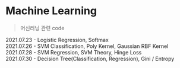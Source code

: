 # Machine Learning  
> 머신러닝 관련 code

2021.07.23 - Logistic Regression, Softmax  
2021.07.26 - SVM Classification, Poly Kernel, Gaussian RBF Kernel  
2021.07.28 - SVM Regression, SVM Theory, Hinge Loss  
2021.07.30 - Decision Tree(Classification, Regression), Gini / Entropy
